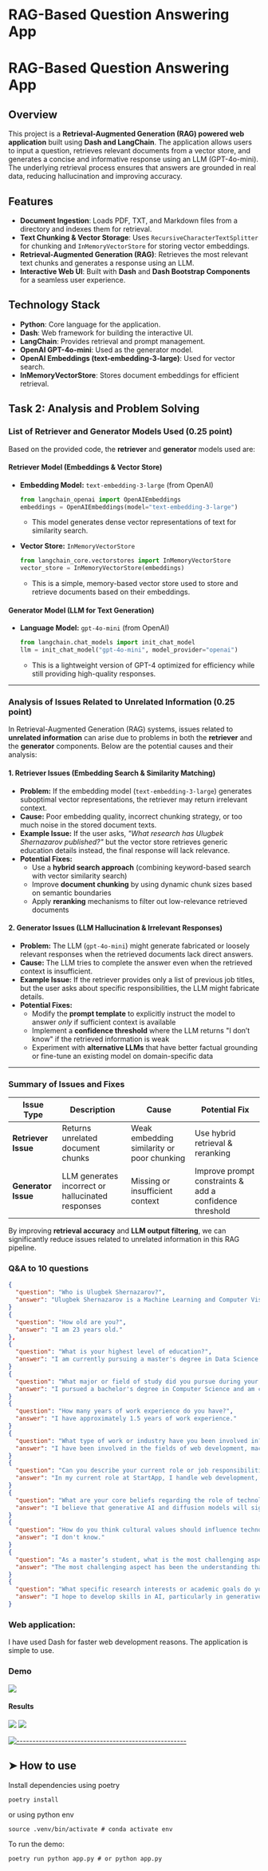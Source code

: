 # RAG-Based Question Answering App

# RAG-Based Question Answering App

## Overview
This project is a **Retrieval-Augmented Generation (RAG) powered web application** built using **Dash and LangChain**. The application allows users to input a question, retrieves relevant documents from a vector store, and generates a concise and informative response using an LLM (GPT-4o-mini). The underlying retrieval process ensures that answers are grounded in real data, reducing hallucination and improving accuracy.

## Features
- **Document Ingestion**: Loads PDF, TXT, and Markdown files from a directory and indexes them for retrieval.
- **Text Chunking & Vector Storage**: Uses `RecursiveCharacterTextSplitter` for chunking and `InMemoryVectorStore` for storing vector embeddings.
- **Retrieval-Augmented Generation (RAG)**: Retrieves the most relevant text chunks and generates a response using an LLM.
- **Interactive Web UI**: Built with **Dash** and **Dash Bootstrap Components** for a seamless user experience.

## Technology Stack
- **Python**: Core language for the application.
- **Dash**: Web framework for building the interactive UI.
- **LangChain**: Provides retrieval and prompt management.
- **OpenAI GPT-4o-mini**: Used as the generator model.
- **OpenAI Embeddings (text-embedding-3-large)**: Used for vector search.
- **InMemoryVectorStore**: Stores document embeddings for efficient retrieval.

## Task 2: Analysis and Problem Solving

### List of Retriever and Generator Models Used (0.25 point)

Based on the provided code, the **retriever** and **generator** models used are:

#### **Retriever Model (Embeddings & Vector Store)**
- **Embedding Model:** `text-embedding-3-large` (from OpenAI)
  ```python
  from langchain_openai import OpenAIEmbeddings
  embeddings = OpenAIEmbeddings(model="text-embedding-3-large")
  ```
  - This model generates dense vector representations of text for similarity search.

- **Vector Store:** `InMemoryVectorStore`
  ```python
  from langchain_core.vectorstores import InMemoryVectorStore
  vector_store = InMemoryVectorStore(embeddings)
  ```
  - This is a simple, memory-based vector store used to store and retrieve documents based on their embeddings.

#### **Generator Model (LLM for Text Generation)**
- **Language Model:** `gpt-4o-mini` (from OpenAI)
  ```python
  from langchain.chat_models import init_chat_model
  llm = init_chat_model("gpt-4o-mini", model_provider="openai")
  ```
  - This is a lightweight version of GPT-4 optimized for efficiency while still providing high-quality responses.

---

### Analysis of Issues Related to Unrelated Information (0.25 point)

In Retrieval-Augmented Generation (RAG) systems, issues related to **unrelated information** can arise due to problems in both the **retriever** and the **generator** components. Below are the potential causes and their analysis:

#### **1. Retriever Issues (Embedding Search & Similarity Matching)**
- **Problem:** If the embedding model (`text-embedding-3-large`) generates suboptimal vector representations, the retriever may return irrelevant context.
- **Cause:** Poor embedding quality, incorrect chunking strategy, or too much noise in the stored document texts.
- **Example Issue:** If the user asks, *"What research has Ulugbek Shernazarov published?"* but the vector store retrieves generic education details instead, the final response will lack relevance.
- **Potential Fixes:**
  - Use a **hybrid search approach** (combining keyword-based search with vector similarity search)
  - Improve **document chunking** by using dynamic chunk sizes based on semantic boundaries
  - Apply **reranking** mechanisms to filter out low-relevance retrieved documents

#### **2. Generator Issues (LLM Hallucination & Irrelevant Responses)**
- **Problem:** The LLM (`gpt-4o-mini`) might generate fabricated or loosely relevant responses when the retrieved documents lack direct answers.
- **Cause:** The LLM tries to complete the answer even when the retrieved context is insufficient.
- **Example Issue:** If the retriever provides only a list of previous job titles, but the user asks about specific responsibilities, the LLM might fabricate details.
- **Potential Fixes:**
  - Modify the **prompt template** to explicitly instruct the model to answer *only* if sufficient context is available
  - Implement a **confidence threshold** where the LLM returns "I don’t know" if the retrieved information is weak
  - Experiment with **alternative LLMs** that have better factual grounding or fine-tune an existing model on domain-specific data

---

### **Summary of Issues and Fixes**
| Issue Type | Description | Cause | Potential Fix |
|------------|------------|--------|---------------|
| **Retriever Issue** | Returns unrelated document chunks | Weak embedding similarity or poor chunking | Use hybrid retrieval & reranking |
| **Generator Issue** | LLM generates incorrect or hallucinated responses | Missing or insufficient context | Improve prompt constraints & add a confidence threshold |

By improving **retrieval accuracy** and **LLM output filtering**, we can significantly reduce issues related to unrelated information in this RAG pipeline.


### Q&A to 10 questions
```json
{
  "question": "Who is Ulugbek Shernazarov?",
  "answer": "Ulugbek Shernazarov is a Machine Learning and Computer Vision Engineer specializing in AI solutions, currently leading projects at AI Implementation Group in Uzbekistan. He holds a BS in Computer Science and is pursuing a master's degree in Data Science and Artificial Intelligence. Ulugbek has experience in various roles, including Network Security Engineer and Python Developer, with a strong foundation in technologies like Python and TensorFlow."
}
{
  "question": "How old are you?",
  "answer": "I am 23 years old."
},
{
  "question": "What is your highest level of education?",
  "answer": "I am currently pursuing a master's degree in Data Science and Artificial Intelligence at the Asian Institute of Technology."
}
{
  "question": "What major or field of study did you pursue during your education?",
  "answer": "I pursued a bachelor's degree in Computer Science and am currently pursuing a master's degree in Data Science and Artificial Intelligence."
}
{
  "question": "How many years of work experience do you have?",
  "answer": "I have approximately 1.5 years of work experience."
}
{
  "question": "What type of work or industry have you been involved in?",
  "answer": "I have been involved in the fields of web development, machine learning, data science, and artificial intelligence, specifically focusing on tasks such as model training, data collection, and performance analysis."
}
{
  "question": "Can you describe your current role or job responsibilities?",
  "answer": "In my current role at StartApp, I handle web development, model training, data collection, model deployment, performance analysis, and client interactions. This diverse range of tasks has contributed significantly to my professional experience."
}
{
  "question": "What are your core beliefs regarding the role of technology in shaping society?",
  "answer": "I believe that generative AI and diffusion models will significantly influence our future. Technology has the potential to drive innovation, enhance data insights, and improve security in various applications. However, it's crucial to approach these advancements responsibly to ensure they benefit society as a whole."
}
{
  "question": "How do you think cultural values should influence technological advancements?",
  "answer": "I don't know."
}
{
  "question": "As a master’s student, what is the most challenging aspect of your studies so far?",
  "answer": "The most challenging aspect has been the understanding that publishing a research paper in a top conference requires significant commitment and dedication, which I underestimated. Although I initially aimed for this, I've shifted my focus to skill development and gaining practical experience instead."
}
{
  "question": "What specific research interests or academic goals do you hope to achieve during your time as a master's student?",
  "answer": "I hope to develop skills in AI, particularly in generative AI and diffusion models, and aim to publish a research paper in a top conference. My focus also includes gaining industrial experience before considering a PhD. Ultimately, I aim to become more professional in my domain."
}
```

### Web application:
I have used Dash for faster web development reasons. The application is simple to use.

### Demo
![](https://github.com/eracoding/nlp/blob/main/a6_rag_langchain/media/demo.gif)

#### Results
![](https://github.com/eracoding/nlp/blob/main/a6_rag_langchain/media/r1.png)
![](https://github.com/eracoding/nlp/blob/main/a6_rag_langchain/media/r2.png)




[![-----------------------------------------------------](https://raw.githubusercontent.com/andreasbm/readme/master/assets/lines/colored.png)](#how-to-use)

## ➤ How to use
Install dependencies using poetry
```
poetry install
```
or using python env
```
source .venv/bin/activate # conda activate env 
```

To run the demo:
```
poetry run python app.py # or python app.py
```
